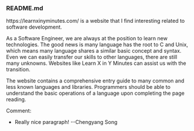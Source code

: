 <h3>README.md </h3>

<p>https://learnxinyminutes.com/ is a website that I find interesting related to software development. </p>
<p>As a Software Engineer, we are always at the position to learn new technologies. The good news is many language has the root to C and Unix, which means many language shares a similar basic concept and syntax. Even we can easily transfer our skills to other languages, there are still many unknowns. Websites like Learn X in Y Minutes can assist us with the transition.</p>
<p>The website contains a comprehensive entry guide to many common and less known languages and libraries. Programmers should be able to understand the basic operations of a language upon completing the page reading. </p>

Comment:
- Really nice paragraph! --Chengyang Song 
